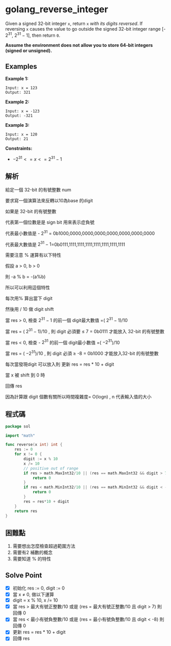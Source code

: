 # golang_reverse_integer

Given a signed 32-bit integer `x`, return `x` *with its digits reversed*. If reversing `x` causes the value to go outside the signed 32-bit integer range [- $2^{31}$, $2^{31} - 1$], then return `0`.

**Assume the environment does not allow you to store 64-bit integers (signed or unsigned).**

## Examples

**Example 1:**

```
Input: x = 123
Output: 321

```

**Example 2:**

```
Input: x = -123
Output: -321

```

**Example 3:**

```
Input: x = 120
Output: 21

```

**Constraints:**

- $-2^{31} <= x <= 2^{31} - 1$

## 解析

給定一個 32-bit 的有號整數 num

要求寫一個演算法來反轉以10為base 的digit

如果是 32-bit 的有號整數

代表第一個位數是是 sign bit 用來表示症負號

代表最小數值是 - $2^{31}$ = 0b1000,0000,0000,0000,0000,0000,0000,0000

代表最大數值是 $2^{31}-1$=0b0111,1111,1111,1111,1111,1111,1111,1111

需要注意 % 運算有以下特性

假設 a > 0, b > 0

則 -a % b = -(a%b)

所以可以利用這個特性

每次用% 算出當下 digit

然後用 / 10 做 digit shift

當 res > 0, 檢查 $2^{31}-1$ 的前一個 digit最大數值 =( $2^{31}-1$)/10   

當 res  = ( $2^{31}-1$)/10  , 則 digit 必須要 ≤ 7 = 0b0111 才能放入 32-bit 的有號整數

當 res < 0, 檢查 - $2^{31}$ 的前一個 digit最小數值 =( $-2^{31}$)/10   

當 res = ( $-2^{31}$)/10 , 則 digit 必須 ≥ -8 = 0b1000 才能放入32-bit 的有號整數

每次當發現digit 可以放入則 更新 res = res * 10 + digit

當 x 被 shift 到 0 時

回傳 res

因為計算跟 digit 個數有關所以時間複雜度= O(logn)  , n 代表輸入值的大小

## 程式碼
```go
package sol

import "math"

func reverse(x int) int {
	res := 0
	for x != 0 {
		digit := x % 10
		x /= 10
		// positive out of range
		if res > math.MaxInt32/10 || (res == math.MaxInt32 && digit > 7) {
			return 0
		}
		if res < math.MinInt32/10 || (res == math.MinInt32 && digit < -8) {
			return 0
		}
		res = res*10 + digit
	}
	return res
}

```
## 困難點

1. 需要想出怎麼檢查超過範圍方法
2. 需要有2 補數的概念
3. 需要知道 % 的特性

## Solve Point

- [x]  初始化 res := 0, digit := 0
- [x]  當 x ≠ 0, 做以下運算
- [x]  digit = x % 10,  x /= 10
- [x]  當 res > 最大有號正整數/10 或是 (res =  最大有號正整數/10 且 digit > 7) 則回傳 0
- [x]  當 res < 最小有號負整數/10 或是 (res =  最小有號負整數/10 且 digit < -8) 則回傳 0
- [x]  更新 res = res * 10 + digit
- [x]  回傳 res